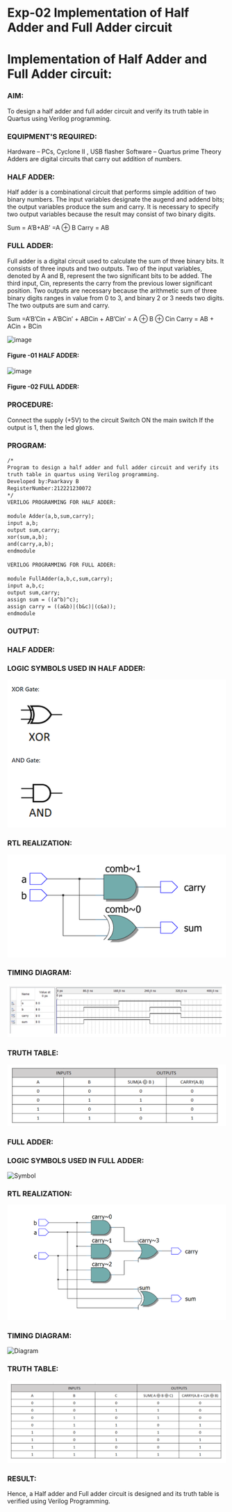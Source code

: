 # Exp-02 Implementation of Half Adder and Full Adder circuit

# Implementation of Half Adder and Full Adder circuit:

### AIM:
To design a half adder and full adder circuit and verify its truth table in Quartus using Verilog programming.

### EQUIPMENT'S REQUIRED:
Hardware – PCs, Cyclone II , USB flasher
Software – Quartus prime
Theory
Adders are digital circuits that carry out addition of numbers.

### HALF ADDER:
Half adder is a combinational circuit that performs simple addition of two binary numbers. The input variables designate the augend and addend bits; the output variables produce the sum and carry. It is necessary to specify two output variables because the result may consist of two binary digits.

Sum = A’B+AB’ =A ⊕ B Carry = AB

### FULL ADDER:
Full adder is a digital circuit used to calculate the sum of three binary bits. It consists of three inputs and two outputs. Two of the input variables, denoted by A and B, represent the two significant bits to be added. The third input, Cin, represents the carry from the previous lower significant position. Two outputs are necessary because the arithmetic sum of three binary digits ranges in value from 0 to 3, and binary 2 or 3 needs two digits. The two outputs are sum and carry.

Sum =A’B’Cin + A’BCin’ + ABCin + AB’Cin’ = A ⊕ B ⊕ Cin Carry = AB + ACin + BCin

 ![image](https://user-images.githubusercontent.com/36288975/163552156-a13e5a56-c638-4110-97d9-8896907c8d25.png)

#### Figure -01 HALF ADDER:


![image](https://user-images.githubusercontent.com/36288975/163552057-b3547877-6d07-45b4-b7e0-bcfebfad9e1d.png)

#### Figure -02 FULL ADDER: 

### PROCEDURE:

Connect the supply (+5V) to the circuit
Switch ON the main switch
If the output is 1, then the led glows.

### PROGRAM:
```
/*
Program to design a half adder and full adder circuit and verify its truth table in quartus using Verilog programming.
Developed by:Paarkavy B 
RegisterNumber:212221230072
*/
VERILOG PROGRAMMING FOR HALF ADDER:
 
module Adder(a,b,sum,carry);
input a,b;
output sum,carry;
xor(sum,a,b);
and(carry,a,b);
endmodule

VERILOG PROGRAMMING FOR FULL ADDER: 

module FullAdder(a,b,c,sum,carry);
input a,b,c;
output sum,carry;
assign sum = ((a^b)^c);
assign carry = ((a&b)|(b&c)|(c&a));
endmodule
```

### OUTPUT:

### HALF ADDER:

### LOGIC SYMBOLS USED IN HALF ADDER:

![output](logic.png)

### RTL REALIZATION:

![output](RTL02.png)

### TIMING DIAGRAM:

![output](Timing02.png)

### TRUTH TABLE:

![output](Table02.png)

### FULL ADDER:

### LOGIC SYMBOLS USED IN FULL ADDER:

![Symbol](https://user-images.githubusercontent.com/93509383/166180445-ee76799f-4ec1-49a3-bca4-bfb18da5ba5e.png)





### RTL REALIZATION:

![output](realization02.png)

### TIMING DIAGRAM:

![Diagram](https://user-images.githubusercontent.com/93509383/166180248-4e5ed61e-b0d9-4dcf-b87f-738ae4665dc8.png)


### TRUTH TABLE:

![output](2.png)

### RESULT:
Hence, a Half adder and Full adder circuit is designed and its truth table is verified using Verilog Programming.
